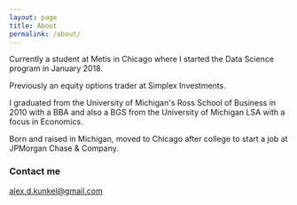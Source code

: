 ```yaml
---
layout: page
title: About
permalink: /about/
---
```

Currently a student at Metis in Chicago where I started the Data Science program in January 2018.  

Previously an equity options trader at Simplex Investments.

I graduated from the University of Michigan's Ross School of Business in 2010 with a BBA and also a BGS
from the University of Michigan LSA with a focus in Economics.

Born and raised in Michigan, moved to Chicago after college to start a job at JPMorgan Chase & Company.

### Contact me

[alex.d.kunkel@gmail.com](mailto:email@domain.com)
